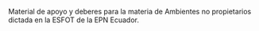 Material de apoyo y deberes para la materia de Ambientes no propietarios dictada en la ESFOT de la EPN Ecuador.
